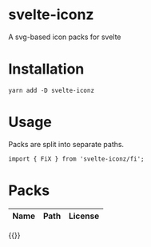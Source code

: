 # svelte-iconz
A svg-based icon packs for svelte

# Installation
```
yarn add -D svelte-iconz
```

# Usage
Packs are split into separate paths. 

```
import { FiX } from 'svelte-iconz/fi';
```

# Packs

| Name   | Path   | License |
|--------|--------|---------|
{{}}